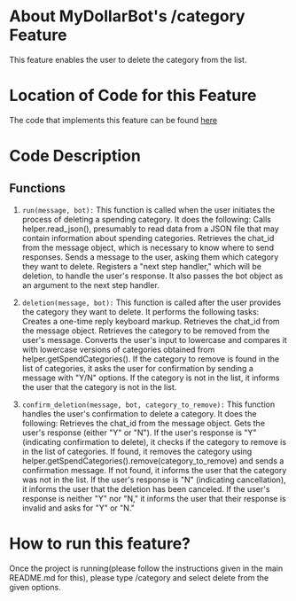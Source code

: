 # About MyDollarBot's /category Feature
This feature enables the user to delete the category from the list.

# Location of Code for this Feature
The code that implements this feature can be found [here](https://github.com/Mrityunjay243/dollar_bot/blob/main/code/category_delete.py)

# Code Description
## Functions

1. `run(message, bot):`
This function is called when the user initiates the process of deleting a spending category. It does the following:
Calls helper.read_json(), presumably to read data from a JSON file that may contain information about spending categories.
Retrieves the chat_id from the message object, which is necessary to know where to send responses.
Sends a message to the user, asking them which category they want to delete.
Registers a "next step handler," which will be deletion, to handle the user's response. It also passes the bot object as an argument to the next step handler.

2. `deletion(message, bot):`
This function is called after the user provides the category they want to delete. It performs the following tasks:
Creates a one-time reply keyboard markup.
Retrieves the chat_id from the message object.
Retrieves the category to be removed from the user's message.
Converts the user's input to lowercase and compares it with lowercase versions of categories obtained from helper.getSpendCategories().
If the category to remove is found in the list of categories, it asks the user for confirmation by sending a message with "Y/N" options.
If the category is not in the list, it informs the user that the category is not in the list.

3. `confirm_deletion(message, bot, category_to_remove):`
This function handles the user's confirmation to delete a category. It does the following:
Retrieves the chat_id from the message object.
Gets the user's response (either "Y" or "N").
If the user's response is "Y" (indicating confirmation to delete), it checks if the category to remove is in the list of categories. If found, it removes the category using helper.getSpendCategories().remove(category_to_remove) and sends a confirmation message. If not found, it informs the user that the category was not in the list.
If the user's response is "N" (indicating cancellation), it informs the user that the deletion has been canceled.
If the user's response is neither "Y" nor "N," it informs the user that their response is invalid and asks for "Y" or "N."

# How to run this feature?
Once the project is running(please follow the instructions given in the main README.md for this), please type /category and select delete from the given options.
